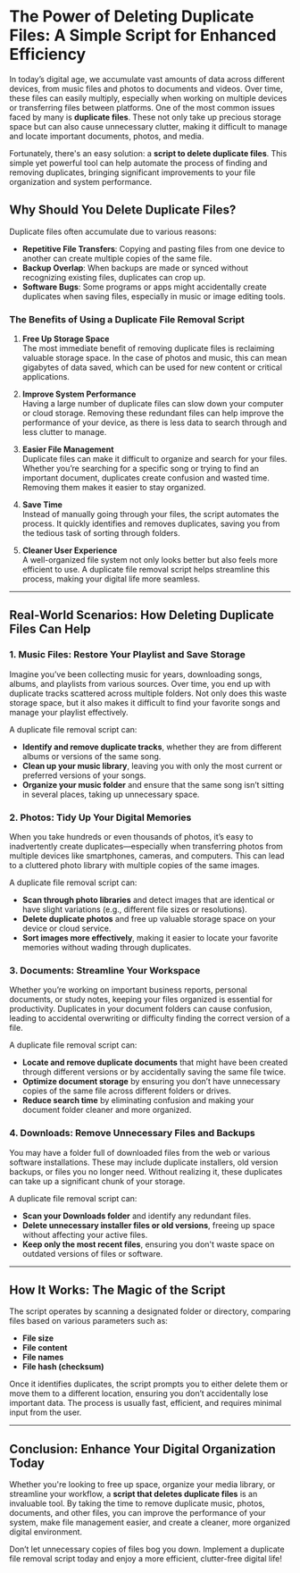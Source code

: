 # **The Power of Deleting Duplicate Files: A Simple Script for Enhanced Efficiency**

In today’s digital age, we accumulate vast amounts of data across different devices, from music files and photos to documents and videos. Over time, these files can easily multiply, especially when working on multiple devices or transferring files between platforms. One of the most common issues faced by many is **duplicate files**. These not only take up precious storage space but can also cause unnecessary clutter, making it difficult to manage and locate important documents, photos, and media.

Fortunately, there's an easy solution: a **script to delete duplicate files**. This simple yet powerful tool can help automate the process of finding and removing duplicates, bringing significant improvements to your file organization and system performance.

## **Why Should You Delete Duplicate Files?**

Duplicate files often accumulate due to various reasons:

- **Repetitive File Transfers**: Copying and pasting files from one device to another can create multiple copies of the same file.
- **Backup Overlap**: When backups are made or synced without recognizing existing files, duplicates can crop up.
- **Software Bugs**: Some programs or apps might accidentally create duplicates when saving files, especially in music or image editing tools.

### **The Benefits of Using a Duplicate File Removal Script**

1. **Free Up Storage Space**  
   The most immediate benefit of removing duplicate files is reclaiming valuable storage space. In the case of photos and music, this can mean gigabytes of data saved, which can be used for new content or critical applications.

2. **Improve System Performance**  
   Having a large number of duplicate files can slow down your computer or cloud storage. Removing these redundant files can help improve the performance of your device, as there is less data to search through and less clutter to manage.

3. **Easier File Management**  
   Duplicate files can make it difficult to organize and search for your files. Whether you’re searching for a specific song or trying to find an important document, duplicates create confusion and wasted time. Removing them makes it easier to stay organized.

4. **Save Time**  
   Instead of manually going through your files, the script automates the process. It quickly identifies and removes duplicates, saving you from the tedious task of sorting through folders.

5. **Cleaner User Experience**  
   A well-organized file system not only looks better but also feels more efficient to use. A duplicate file removal script helps streamline this process, making your digital life more seamless.

---

## **Real-World Scenarios: How Deleting Duplicate Files Can Help**

### **1. Music Files: Restore Your Playlist and Save Storage**
Imagine you’ve been collecting music for years, downloading songs, albums, and playlists from various sources. Over time, you end up with duplicate tracks scattered across multiple folders. Not only does this waste storage space, but it also makes it difficult to find your favorite songs and manage your playlist effectively.

A duplicate file removal script can:

- **Identify and remove duplicate tracks**, whether they are from different albums or versions of the same song.
- **Clean up your music library**, leaving you with only the most current or preferred versions of your songs.
- **Organize your music folder** and ensure that the same song isn’t sitting in several places, taking up unnecessary space.

### **2. Photos: Tidy Up Your Digital Memories**
When you take hundreds or even thousands of photos, it’s easy to inadvertently create duplicates—especially when transferring photos from multiple devices like smartphones, cameras, and computers. This can lead to a cluttered photo library with multiple copies of the same images.

A duplicate file removal script can:

- **Scan through photo libraries** and detect images that are identical or have slight variations (e.g., different file sizes or resolutions).
- **Delete duplicate photos** and free up valuable storage space on your device or cloud service.
- **Sort images more effectively**, making it easier to locate your favorite memories without wading through duplicates.

### **3. Documents: Streamline Your Workspace**
Whether you’re working on important business reports, personal documents, or study notes, keeping your files organized is essential for productivity. Duplicates in your document folders can cause confusion, leading to accidental overwriting or difficulty finding the correct version of a file.

A duplicate file removal script can:

- **Locate and remove duplicate documents** that might have been created through different versions or by accidentally saving the same file twice.
- **Optimize document storage** by ensuring you don’t have unnecessary copies of the same file across different folders or drives.
- **Reduce search time** by eliminating confusion and making your document folder cleaner and more organized.

### **4. Downloads: Remove Unnecessary Files and Backups**
You may have a folder full of downloaded files from the web or various software installations. These may include duplicate installers, old version backups, or files you no longer need. Without realizing it, these duplicates can take up a significant chunk of your storage.

A duplicate file removal script can:

- **Scan your Downloads folder** and identify any redundant files.
- **Delete unnecessary installer files or old versions**, freeing up space without affecting your active files.
- **Keep only the most recent files**, ensuring you don't waste space on outdated versions of files or software.

---

## **How It Works: The Magic of the Script**

The script operates by scanning a designated folder or directory, comparing files based on various parameters such as:

- **File size**  
- **File content**  
- **File names**  
- **File hash (checksum)**  

Once it identifies duplicates, the script prompts you to either delete them or move them to a different location, ensuring you don’t accidentally lose important data. The process is usually fast, efficient, and requires minimal input from the user.

---

## **Conclusion: Enhance Your Digital Organization Today**

Whether you're looking to free up space, organize your media library, or streamline your workflow, a **script that deletes duplicate files** is an invaluable tool. By taking the time to remove duplicate music, photos, documents, and other files, you can improve the performance of your system, make file management easier, and create a cleaner, more organized digital environment.

Don’t let unnecessary copies of files bog you down. Implement a duplicate file removal script today and enjoy a more efficient, clutter-free digital life!
